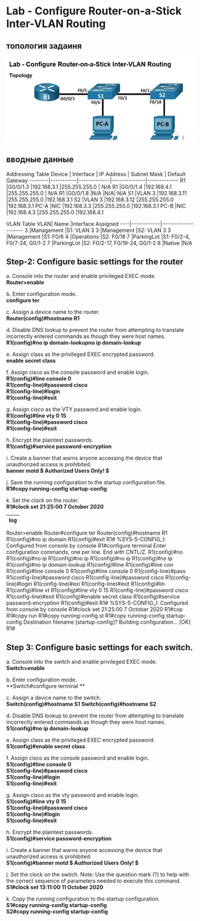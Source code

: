 # Lab - Configure Router-on-a-Stick Inter-VLAN Routing

## топология задаиня

![картинка1](https://github.com/Rustam-Sibagatullin/Lab---Configure-Router-on-a-Stick-Inter-VLAN-Routing/blob/main/Topology.JPG "Топология ДЗ")


## вводные данные
Addressing Table
Device	| Interface	| IP Address	| Subnet Mask	 | Default Gateway
--------|-----------|-------------|--------------|-------------
R1	    |G0/0/1.3	  |192.168.3.1	|255.255.255.0 |	N/A
R1	    |G0/0/1.4	  |192.168.4.1	|255.255.255.0 |	N/A
R1	    |G0/0/1.8	  |N/A	|N/A|	N/A
S1	    |VLAN 3	    |192.168.3.11	|255.255.255.0	|192.168.3.1
S2	    |VLAN 3	    |192.168.3.12	|255.255.255.0	|192.168.3.1
PC-A	  |NIC	      |192.168.3.3	|255.255.255.0	|192.168.3.1
PC-B	  |NIC	      |192.168.4.3	|255.255.255.0	|192.168.4.1

VLAN Table
VLAN|	Name	     |Interface Assigned
----|------------|--------------------
3	  |Management	 |S1: VLAN 3
3   |Management  |S2: VLAN 3
3   |Management  |S1: F0/6
4	  |Operations	 |S2: F0/18
7	  |ParkingLot	 |S1: F0/2-4, F0/7-24, G0/1-2 
7   |ParkingLot  |S2: F0/2-17, F0/19-24, G0/1-2
8	  |Native	     |N/A



## Step-2: Configure basic settings for the router
a.	Console into the router and enable privileged EXEC mode.  
**Router>enable**

b.	Enter configuration mode.  
**configure ter**

c.	Assign a device name to the router.  
**Router(config)#hostname R1**

d.	Disable DNS lookup to prevent the router from attempting to translate incorrectly entered commands as though they were host names.  
**R1(config)#no ip domain-lookupno ip domain-lookup**

e.	Assign class as the privileged EXEC encrypted password.  
**enable secret class**

f.	Assign cisco as the console password and enable login.  
**R1(config)#line console 0**  
**R1(config-line)#password cisco**  
**R1(config-line)#login**  
**R1(config-line)#exit**  


g.	Assign cisco as the VTY password and enable login.  
**R1(config)#line vty 0 15**  
**R1(config-line)#password cisco**  
**R1(config-line)#exit**  

h.	Encrypt the plaintext passwords.  
**R1(config)#service password-encryption**

i.	Create a banner that warns anyone accessing the device that unauthorized access is prohibited.  
**banner motd $ Authorized Users Only! $**

j.	Save the running configuration to the startup configuration file.  
**R1#copy running-config startup-config**

k.	Set the clock on the router.  
**R1#clock set 21:25:00 7 October 2020**


log    |
-------|
Router>enable 
Router#configure ter
Router(config)#hostname R1
R1(config)#no ip domain
R1(config)#exit
R1#
%SYS-5-CONFIG_I: Configured from console by console
R1#configure terminal 
Enter configuration commands, one per line.  End with CNTL/Z.
R1(config)#no
R1(config)#no ip
R1(config)#no ip 
R1(config)#no ip 
R1(config)#no ip 
R1(config)#no ip domain-lookup 
R1(config)#line
R1(config)#line con
R1(config)#line console 0
R1(config)#line console 0
R1(config-line)#pass
R1(config-line)#password cisco
R1(config-line)#password cisco
R1(config-line)#login
R1(config-line)#exi
R1(config-line)#exit 
R1(config)#lin
R1(config)#line vt
R1(config)#line vty 0 15
R1(config-line)#password cisco
R1(config-line)#exit
R1(config)#enable secret class
R1(config)#service password-encryption 
R1(config)#exit
R1#
%SYS-5-CONFIG_I: Configured from console by console
R1#clock set 21:25:00 7 October 2020
R1#cop
R1#copy run
R1#copy running-config st
R1#copy running-config startup-config 
Destination filename [startup-config]? 
Building configuration...
[OK]
R1#



## Step 3: Configure basic settings for each switch.


a.	Console into the switch and enable privileged EXEC mode.  
**Switch>enable**  

b.	Enter configuration mode.  
**Switch#configure terminal **  

c.	Assign a device name to the switch.  
**Switch(config)#hostname S1**
**Switch(config)#hostname S2**

d.	Disable DNS lookup to prevent the router from attempting to translate incorrectly entered commands as though they were host names.  
**S1(config)#no ip domain-lookup**  

e.	Assign class as the privileged EXEC encrypted password.  
**S1(config)#enable  secret class**  

f.	Assign cisco as the console password and enable login.  
**S1(config)#line console 0  
S1(config-line)#password cisco  
S1(config-line)#login  
S1(config-line)#exit**  

g.	Assign cisco as the vty password and enable login.  
**S1(config)#line vty 0 15  
S1(config-line)#password cisco  
S1(config-line)#login  
S1(config-line)#exit**  

h.	Encrypt the plaintext passwords.  
**S1(config)#service password-encryption**  

i.	Create a banner that warns anyone accessing the device that unauthorized access is prohibited.  
**S1(config)#banner motd $ Authorized Users Only! $**  

j.	Set the clock on the switch.
Note: Use the question mark (?) to help with the correct sequence of parameters needed to execute this command.  
**S1#clock set 13:11:00 11 October 2020**  

k.	Copy the running configuration to the startup configuration.  
**S1#copy running-config startup-config**  
**S2#copy running-config startup-config**


